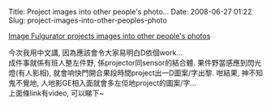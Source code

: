 Title: Project images into other people's photo...
Date: 2008-06-27 01:22
Slug: project-images-into-other-peoples-photo

[Image Fulgurator projects images into other people's photos][]

今次我用中文講, 因為應該會令大家易明白D依個work...  
成件事就係有班人整左件野, 係projector同sensor的結合體.
果件野當感應到閃光燈(有人影相),
就會响快門開合果段時間project出一D圖案/字出黎. 咁結果, 神不知鬼不覺地,
人地影GE相入面就會多左佢地project的圖案/字...  
上面條link有video, 可以睇下~

  [Image Fulgurator projects images into other people's photos]: http://www.engadget.com/2008/06/26/image-fulgurator-projects-images-into-other-peoples-photos/
